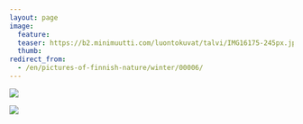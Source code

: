 ```yaml
---
layout: page
image:
  feature:
  teaser: https://b2.minimuutti.com/luontokuvat/talvi/IMG16175-245px.jpg
  thumb:
redirect_from:
  - /en/pictures-of-finnish-nature/winter/00006/
---
```


![](https://b2.minimuutti.com/luontokuvat/talvi/IMG16175-800px.jpg)

![](https://b2.minimuutti.com/luontokuvat/talvi/IMG16173-800px.jpg)

